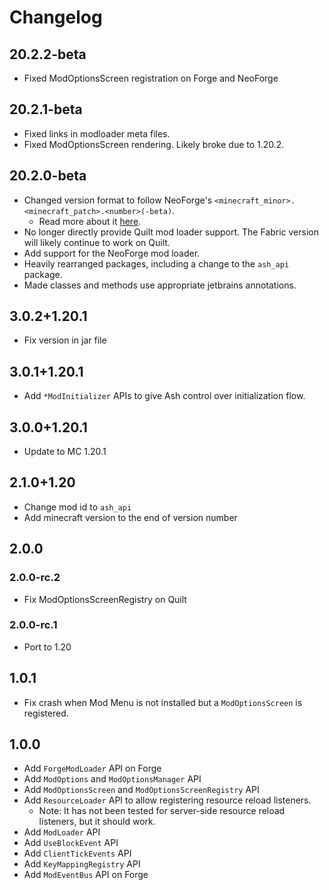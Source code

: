 # Changelog
## 20.2.2-beta
- Fixed ModOptionsScreen registration on Forge and NeoForge

## 20.2.1-beta
- Fixed links in modloader meta files.
- Fixed ModOptionsScreen rendering. Likely broke due to 1.20.2.

## 20.2.0-beta
- Changed version format to follow NeoForge's `<minecraft_minor>.<minecraft_patch>.<number>(-beta)`.
  - Read more about it [here](https://neoforged.net/news/20.2release/).
- No longer directly provide Quilt mod loader support. The Fabric version will likely continue to work on Quilt.
- Add support for the NeoForge mod loader.
- Heavily rearranged packages, including a change to the `ash_api` package.
- Made classes and methods use appropriate jetbrains annotations.

## 3.0.2+1.20.1
- Fix version in jar file

## 3.0.1+1.20.1
- Add `*ModInitializer` APIs to give Ash control over initialization flow.

## 3.0.0+1.20.1
- Update to MC 1.20.1

## 2.1.0+1.20
- Change mod id to `ash_api`
- Add minecraft version to the end of version number

## 2.0.0
### 2.0.0-rc.2
- Fix ModOptionsScreenRegistry on Quilt

### 2.0.0-rc.1
- Port to 1.20

## 1.0.1
- Fix crash when Mod Menu is not installed but a `ModOptionsScreen` is registered.

## 1.0.0
- Add `ForgeModLoader` API on Forge
- Add `ModOptions` and `ModOptionsManager` API
- Add `ModOptionsScreen` and `ModOptionsScreenRegistry` API
- Add `ResourceLoader` API to allow registering resource reload listeners.
  - Note: It has not been tested for server-side resource reload listeners, but it should work.
- Add `ModLoader` API
- Add `UseBlockEvent` API
- Add `ClientTickEvents` API
- Add `KeyMappingRegistry` API
- Add `ModEventBus` API on Forge
